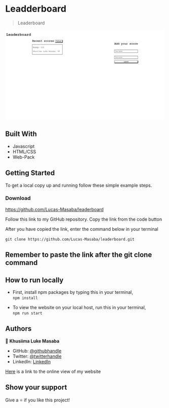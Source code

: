 # Leadderboard

> Leaderboard

![screenshot](/screenshot.png)
 
## Built With

- Javascript
- HTML/CSS
- Web-Pack

## Getting Started


To get a local copy up and running follow these simple example steps.

### Download 
https://github.com/Lucas-Masaba/leaderboard
 
Follow this link to my GitHub repository. Copy the link from the code button
 
After you have copied the link, enter the command below in your terminal
 
`git clone https://github.com/Lucas-Masaba/leaderboard.git`

## Remember to paste the link after the git clone command 

## How to run locally

- First, install npm packages by typing this in your terminal, <br>
`npm install`

- To view the website on your local host, run this in your terminal, <br>
`npm run start`


## Authors

👤 **Khusiima Luke Masaba**

- GitHub: [@githubhandle](https://github.com/Lucas-Masaba)
- Twitter: [@twitterhandle](https://twitter.com/MasabaLuke)
- LinkedIn: [LinkedIn](https://linkedin.com/in/khusiima-luke-masaba-59060a121)



[Here](https://lucas-masaba.github.io/leaderboard/dist) is a link to the online view of my website



## Show your support

Give a ⭐️ if you like this project!

